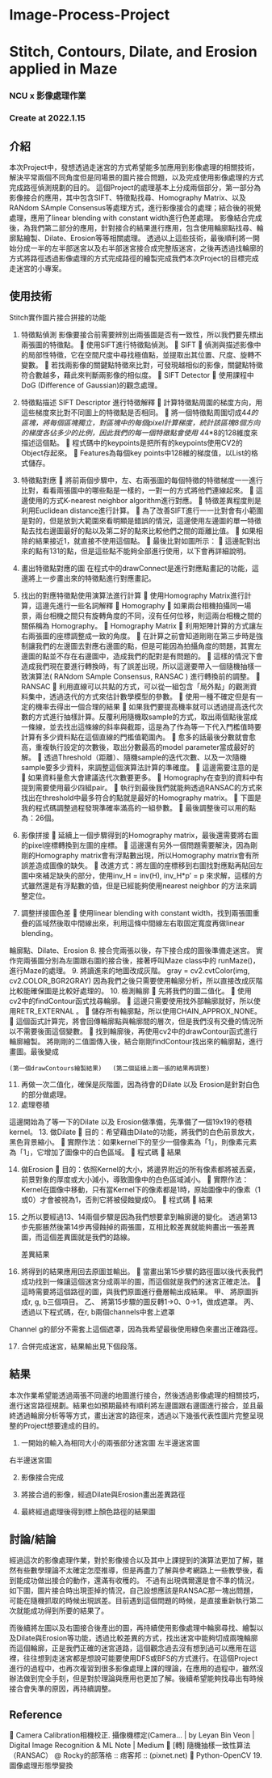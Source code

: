 # Image-Process-Project
# Stitch, Contours, Dilate, and Erosion applied in Maze
### NCU x 影像處理作業



### Create at  2022.1.15
 
## 介紹
本次Project中，發想透過走迷宮的方式希望能多加應用到影像處理的相關技術，解決平常兩個不同角度但是同場景的圖片接合問題，以及完成使用影像處理的方式完成路徑偵測規劃的目的。
這個Project的處理基本上分成兩個部分，第一部分為影像接合的應用，其中包含SIFT、特徵點找尋、Homography Matrix、以及RANdom SAmple Consensus等處理方式，進行影像接合的處理；結合後的視覺處理，應用了linear blending with constant width進行色差處理。
影像結合完成後，為我們第二部分的應用，針對接合的結果進行應用，包含使用輪廓點找尋、輪廓點繪製、Dilate、Erosion等等相關處理。
透過以上這些技術，最後順利將一開始分成一半的左半部迷宮以及右半部迷宮接合成完整版迷宮，之後再透過找輪廓的方式將路徑透過影像處理的方式完成路徑的繪製完成我們本次Project的目標完成走迷宮的小專案。

## 使用技術

Stitch實作圖片接合拼接的功能
1.	特徵點偵測
影像要接合前需要辨別出兩張圖是否有一致性，所以我們要先標出兩張圖的特徵點。
	使用SIFT進行特徵點偵測。
	SIFT
	偵測與描述影像中的局部性特徵，它在空間尺度中尋找極值點，並提取出其位置、尺度、旋轉不變數。
	若找兩影像的關鍵點特徵來比對，可發現越相似的影像，關鍵點特徵符合數越多，藉此來判斷兩影像的相似度。
	SIFT Detector
	使用課程中DoG (Difference of Gaussian)的觀念處理。

2.	特徵點描述
SIFT Descriptor 進行特徵解釋
	計算特徵點周圍的梯度方向，用這些梯度來比對不同圖上的特徵點是否相同。
	將一個特徵點周圍切成4*4的區塊，將每個區塊獨立，對區塊中的每個pixel計算梯度，統計該區塊8個方向的梯度各佔多少的比例，因此我們的每一個特徵點會使用 4*4*8的128維度來描述這個點。
	程式碼中的keypoints是把所有的keypoints使用CV2的Object存起來。
	Features為每個key points中128維的梯度值，以List的格式儲存。

3.	特徵點對應
	將前兩個步驟中，左、右兩張圖的每個特徵的特徵梯度一一進行比對，看看兩張圖中的哪些點是一樣的，一對一的方式將他們連線起來。
	這邊使用的方式K-nearest neighbor algorithm進行對應。
	特徵差異程度則是利用Euclidean distance進行計算。
	為了改善SIFT進行一一比對會有小範圍是對的，但是放到大範圍來看明顯是錯誤的情況，這邊使用左邊圖的單一特徵點去找右邊圖最好的點以及第二好的點來比較他們之間的距離比值。
	如果相除的結果接近1，就直接不使用這個點。
	最後比對如圖所示： 
	這邊配對出來的點有131的點，但是這些點不能夠全部進行使用，以下會再詳細說明。
4.	畫出特徵點對應的圖
在程式中的drawConnect是進行對應點畫記的功能，這邊將上一步畫出來的特徵點進行對應畫記。
 
5.	找出的對應特徵點使用演算法進行計算
	使用Homography Matrix進行計算，這邊先進行一些名詞解釋
	Homography
	如果兩台相機拍攝同一場景，兩台相機之間只有旋轉角度的不同，沒有任何位移，則這兩台相機之間的關係稱為 Homography。
	Homography Matrix
	利用矩陣計算的方式讓左右兩張圖的座標調整成一致的角度。
	在計算之前會知道剛剛在第三步時是強制讓我們的左邊圖去對應右邊圖的點，但是可能因為拍攝角度的問題，其實左邊圖的點並不存在右邊圖中，造成我們的配對是有問題的。
	這樣的情況下會造成我們現在要進行轉換時，有了誤差出現，所以這邊要帶入一個隨機抽樣一致演算法( RANdom SAmple Consensus, RANSAC ) 進行轉換前的調整。
	RANSAC
	利用直線可以共點的方式，可以從一組包含「局外點」的觀測資料集中，透過迭代的方式來估計數學模型的參數。
	使用一種不確定但是有一定的機率去得出一個合理的結果
	如果我們要提高機率就可以透過提高迭代次數的方式進行抽樣計算。反覆利用隨機取sample的方式，取出兩個點後當成一條線，並去找出這條線的斜率與截距，這是為了作為等一下代入門檻值時要計算有多少資料點在這個直線的門檻值範圍內。
	愈多的話最後分數就會愈高，重複執行設定的次數後，取出分數最高的model parameter當成最好的解。
	透過Threshold（距離）、隨機sample的迭代次數、以及一次隨機sample要多少資料，來調整這個演算法計算的準確度。
	這邊需要注意的是
	如果資料量愈大會建議迭代次數要更多。
	Homography在查到的資料中有提到需要使用最少四組pair。
	執行到最後我們就能夠透過RANSAC的方式來找出在threshold中最多符合的點就是最好的Homography matrix。
	下圖是我的程式碼調整過程發現準確率滿高的一組參數。 
	最後調整後可以用的點為：26個。 


6.	影像拼接
	延續上一個步驟得到的Homography matrix，最後還需要將右圖的pixel座標轉換到左圖的座標。
	這邊還有另外一個問題需要解決，因為剛剛的Homography matrix會有浮點數出現，所以Homography matrix會有所誤差造成圖像的缺失。
	改進方式：將左圖的座標移到右圖找對應點再貼回左圖中來補足缺失的部分，使用inv_H = inv(H), inv_H*p’ = p 來求解，這樣的方式雖然還是有浮點數的值，但是已經能夠使用nearest neighbor 的方法來調整定位。

7.	調整拼接圖色差
	使用linear blending with constant width，找到兩張圖重疊的區域然後取中間線出來，利用這條中間線左右取固定寬度再做linear blending。




輪廓點、Dilate、Erosion
8.	接合完兩張以後，存下接合成的圖後準備走迷宮。
實作完兩張圖分別為左圖跟右圖的接合後，接著呼叫Maze class中的 runMaze()，進行Maze的處理。
9.	將讀進來的地圖改成灰階。
gray = cv2.cvtColor(img, cv2.COLOR_BGR2GRAY)
因為我們之後只需要使用輪廓分析，所以直接改成灰階比較能確保圖是比較好處理的。
10.	檢測輪廓
	先將我們的圖二值化。
	使用cv2中的findContour函式找尋輪廓。 
	這邊只需要使用找外部輪廓就好，所以使用RETR_EXTERNAL 。
	儲存所有輪廓點，所以使用CHAIN_APPROX_NONE。
	這個函式計算完，將會回傳輪廓點與輪廓間的層次，但是我們沒有交疊的情況所以不需要後面這個變數。
	找到輪廓後，再使用cv2中的drawContour函式進行輪廓繪製。  將剛剛的二值圖傳入後，結合剛剛findContour找出來的輪廓點，進行畫圖。最後變成
  
	(第一個drawContours繪製結果)   (第二個延續上面一張的結果再調整)
11.	再做一次二值化，確保是灰階圖，因為待會的Dilate 以及 Erosion是針對白色的部分做處理。
12.	處理卷積
 
這邊開始為了等一下的Dilate 以及 Erosion做準備，先準備了一個19x19的卷積kernel。
13.	做Dilate
	目的：希望藉由Dilate的功能，將我們的白色前景放大，黑色背景縮小。
	實際作法：如果kernel下的至少一個像素為「1」，則像素元素為「1」，它增加了圖像中的白色區域。
	程式碼 
	結果
 
14.	做Erosion
	目的：依照Kernel的大小，將邊界附近的所有像素都將被丟棄，前景對象的厚度或大小減小，導致圖像中的白色區域減小。
	實際作法：Kernel在圖像中移動，只有當Kernel下的像素都是1時，原始圖像中的像素（1或0）才會被視為1，否則它將被侵蝕變成0。
	程式碼 
	結果 

15.	之所以要經過13、14兩個步驟是因為我們想要拿到輪廓邊的變化。
透過第13步先膨脹然後第14步再侵蝕掉的兩張圖，互相比較差異就能夠畫出一張差異圖，而這個差異圖就是我們的路線。
 
	差異結果 

16.	將得到的結果應用回去原圖並輸出。
	當畫出第15步驟的路徑圖以後代表我們成功找到一條讓這個迷宮分成兩半的圖，而這個就是我們的迷宮正確走法。
	這時需要將這個路徑的圖，與我們原圖進行疊層輸出成結果。
甲、	將原圖拆成r, g, b三個項目。
乙、	將第15步驟的圖反轉1->0、0->1，做成遮罩。 
丙、	透過以下程式碼，在r, b兩個channels中套上遮罩
 

  
Channel g的部分不需套上這個遮罩，因為我希望最後使用綠色來畫出正確路徑。
 
17.	合併完成迷宮，結果輸出見下個段落。

## 結果
本次作業希望能透過兩張不同邊的地圖進行接合，然後透過影像處理的相關技巧，進行迷宮路徑規劃。結果也如預期最終有順利將左邊圖跟右邊圖進行接合，並且最終透過輪廓分析等等方式，畫出迷宮的路徑來，透過以下幾張代表性圖片完整呈現整的Project想要達成的目的。
1.	一開始的輸入為相同大小的兩張部分迷宮圖
左半邊迷宮圖
 
右半邊迷宮圖
 
2.	影像接合完成
 

3.	將接合過的影像，經過Dilate與Erosion畫出差異路徑   


4.	最終經過處理後得到標上顏色路徑的結果圖
 






## 討論/結論

經過這次的影像處理作業，對於影像接合以及其中上課提到的演算法更加了解，雖然有些數學理論不太確定怎麼推導，但是再盡力了解與參考網路上一些教學後，看到能成功做出接合的動作，還滿有收穫的。
不過有出現偶爾還是會不準的情況，如下圖，圖片接合時出現歪掉的情況，自己設想應該是RANSAC那一塊出問題，可能在隨機抓取的時候出現誤差。目前遇到這個問題的時候，是直接重新執行第二次就能成功得到所要的結果了。
 
 

而後續將左圖以及右圖接合後產出的圖，再持續使用影像處理中輪廓尋找、繪製以及Dilate與Erosion等功能，透過比較差異的方式，找出迷宮中能夠切成兩塊輪廓而這個輪廓，正是我們正確的迷宮道路，這個觀念過去沒有想到過可以應用在這裡，往往想到走迷宮都是想說可能要使用DFS或BFS的方式進行。在這個Project進行的過程中，也再次複習到很多影像處理上課的理論，在應用的過程中，雖然沒辦法做到完全手刻，但是對於理論與應用也更加了解。後續希望能夠找尋出有時候接合會失準的原因，再持續調整。



## Reference
	Camera Calibration相機校正. 攝像機標定(Camera… | by Leyan Bin Veon | Digital Image Recognition & ML Note | Medium
	[轉] 隨機抽樣一致性算法（RANSAC） @ Rocky的部落格 :: 痞客邦 :: (pixnet.net)
	Python-OpenCV 19. 圖像處理形態學變換

